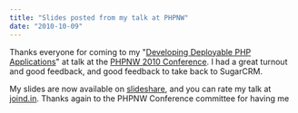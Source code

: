 ```yaml
---
title: "Slides posted from my talk at PHPNW"
date: "2010-10-09"
---
```


Thanks everyone for coming to my "[Developing Deployable PHP Applications](http://conference.phpnw.org.uk/phpnw10/schedule/developing-easily-deployable-php-applications/)" at talk at the [PHPNW 2010 Conference](http://conference.phpnw.org.uk/phpnw10/). I had a great turnout and good feedback, and good feedback to take back to SugarCRM.

My slides are now available on [slideshare](http://slidesha.re/9LX3Jp), and you can rate my talk at [joind.in](http://joind.in/2059). Thanks again to the PHPNW Conference committee for having me
